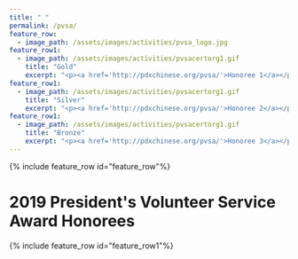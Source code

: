 ```yaml
---
title: " "
permalink: /pvsa/
feature_row:
  - image_path: /assets/images/activities/pvsa_logo.jpg
feature_row1:
  - image_path: /assets/images/activities/pvsacertorg1.gif
    title: "Gold"
    excerpt: "<p><a href='http://pdxchinese.org/pvsa/'>Honoree 1</a></p>"
feature_row1:
  - image_path: /assets/images/activities/pvsacertorg1.gif
    title: "Silver"
    excerpt: "<p><a href='http://pdxchinese.org/pvsa/'>Honoree 2</a></p>"
feature_row1:
  - image_path: /assets/images/activities/pvsacertorg1.gif
    title: "Bronze"
    excerpt: "<p><a href='http://pdxchinese.org/pvsa/'>Honoree 3</a></p>"
---
```


{% include feature_row id="feature_row"%}

# 2019 President's Volunteer Service Award Honorees

{% include feature_row id="feature_row1"%}
